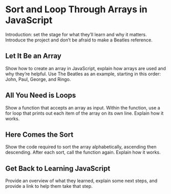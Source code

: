 # Sort and Loop Through Arrays in JavaScript
Introduction: set the stage for what they’ll learn and why it matters. Introduce the project and don’t be afraid to make a Beatles reference.
## Let It Be an Array
Show how to create an array in JavaScript, explain how arrays are used and why they’re helpful. Use The Beatles as an example, starting in this order: John, Paul, George, and Ringo.
## All You Need is Loops
Show a function that accepts an array as input. Within the function, use a for loop that prints out each item of the array on its own line. Explain how it works.
## Here Comes the Sort
Show the code required to sort the array alphabetically, ascending then descending. After each sort, call the function again. Explain how it works.
## Get Back to Learning JavaScript
Provide an overview of what they learned, explain some next steps, and provide a link to help them take that step.
